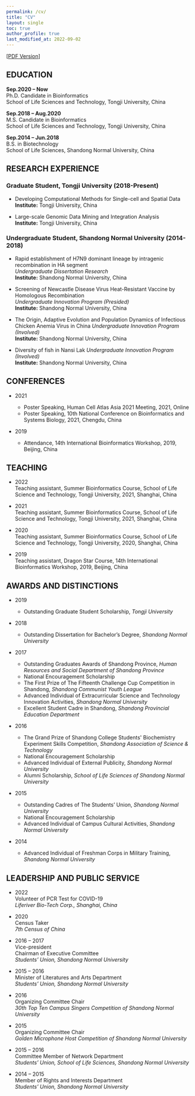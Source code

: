 ```yaml
---
permalink: /cv/
title: "CV"
layout: single
toc: true
author_profile: true
last_modified_at: 2022-09-02
---
```


[[PDF Version](/assets/pdf/cv/CV_XinDong.pdf)]

## EDUCATION

**Sep.2020 – Now**  
Ph.D. Candidate in Bioinformatics  
School of Life Sciences and Technology, Tongji University, China  
<!-- **Advisors:** Dr. Chenfei Wang & Dr. Xiaole Shirley Liu  -->

**Sep.2018 – Aug.2020**  
M.S. Candidate in Bioinformatics  
School of Life Sciences and Technology, Tongji University, China  
<!-- **Advisors:** Dr. Xiaole Shirley Liu & Dr. Xiaoyan Zhang & Dr. Zhiping Weng  -->

**Sep.2014 – Jun.2018**  
B.S. in Biotechnology  
School of Life Sciences, Shandong Normal University, China  
<!-- **Advisor:** Dr. Chengqiang He   -->

## RESEARCH EXPERIENCE

### Graduate Student, Tongji University (2018-Present)

- Developing Computational Methods for Single-cell and Spatial Data  
**Institute:** Tongji University, China  
<!-- **Advisors:** Dr. Chenfei Wang & Dr. Xiaole Shirley Liu  -->  

- Large-scale Genomic Data Mining and Integration Analysis  
**Institute:** Tongji University, China  
<!-- **Advisor:** Dr. Xiaole Shirley Liu & Dr. Clifford Meyer  --> 

### Undergraduate Student, Shandong Normal University (2014-2018)

- Rapid establishment of H7N9 dominant lineage by intragenic recombination in HA segment  
*Undergraduate Dissertation Research*  
**Institute:** Shandong Normal University, China  
<!-- **Advisor:** Dr. Chengqiang He  -->

- Screening of Newcastle Disease Virus Heat-Resistant Vaccine by Homologous Recombination  
*Undergraduate Innovation Program (Presided)*  
**Institute:** Shandong Normal University, China  
<!-- **Advisor:** Dr. Chengqiang He -->

- The Origin, Adaptive Evolution and Population Dynamics of Infectious Chicken Anemia Virus in China
*Undergraduate Innovation Program (Involved)*  
**Institute:** Shandong Normal University, China  
<!-- **Advisor:** Dr. Chengqiang He -->

- Diversity of fish in Nansi Lak
*Undergraduate Innovation Program (Involved)*  
**Institute:** Shandong Normal University, China  
<!-- **Advisors:** Dr. Rongshu Fu & Dr. Mingsheng Miao -->

## CONFERENCES

- 2021
  - Poster Speaking, Human Cell Atlas Asia 2021 Meeting, 2021, Online  
  - Poster Speaking, 10th National Conference on Bioinformatics and Systems Biology, 2021, Chengdu, China

- 2019  
  - Attendance, 14th International Bioinformatics Workshop, 2019, Beijing, China

## TEACHING

- 2022  
Teaching assistant, Summer Bioinformatics Course, School of Life Science and Technology, Tongji University, 2021, Shanghai, China

- 2021  
Teaching assistant, Summer Bioinformatics Course, School of Life Science and Technology, Tongji University, 2021, Shanghai, China

- 2020  
Teaching assistant, Summer Bioinformatics Course, School of Life Science and Technology, Tongji University, 2020, Shanghai, China

- 2019  
Teaching assistant, Dragon Star Course, 14th International Bioinformatics Workshop, 2019, Beijing, China

## AWARDS AND DISTINCTIONS

- 2019
  - Outstanding Graduate Student Scholarship, *Tongji University*

- 2018
  - Outstanding Dissertation for Bachelor’s Degree, *Shandong Normal University*  

- 2017  
  - Outstanding Graduates Awards of Shandong Province, *Human Resources and Social Department of Shandong Province*  
  - National Encouragement Scholarship  
  - The First Prize of The Fifteenth Challenge Cup Competition in Shandong, *Shandong Communist Youth League*  
  - Advanced Individual of Extracurricular Science and Technology Innovation Activities, *Shandong Normal University*  
  - Excellent Student Cadre in Shandong, *Shandong Provincial Education Department*  

- 2016
  - The Grand Prize of Shandong College Students' Biochemistry Experiment Skills Competition, *Shandong Association of Science & Technology*  
  - National Encouragement Scholarship  
  - Advanced Individual of External Publicity, *Shandong Normal University*  
  - Alumni Scholarship, *School of Life Sciences of Shandong Normal University*  

- 2015
  - Outstanding Cadres of The Students’ Union, *Shandong Normal University*  
  - National Encouragement Scholarship  
  - Advanced Individual of Campus Cultural Activities, *Shandong Normal University*  

- 2014
  - Advanced Individual of Freshman Corps in Military Training, *Shandong Normal University*  

## LEADERSHIP AND PUBLIC SERVICE

- 2022  
Volunteer of PCR Test for COVID-19  
*Liferiver Bio-Tech Corp., Shanghai, China*

- 2020  
Census Taker  
*7th Census of China*  

- 2016 – 2017  
Vice-president  
Chairman of Executive Committee  
*Students’ Union, Shandong Normal University*

- 2015 – 2016  
Minister of Literatures and Arts Department  
*Students’ Union, Shandong Normal University*

- 2016  
Organizing Committee Chair  
*30th Top Ten Campus Singers Competition of Shandong Normal University*

- 2015  
Organizing Committee Chair  
*Golden Microphone Host Competition of Shandong Normal University*

- 2015 – 2016  
Committee Member of Network Department  
*Students’ Union, School of Life Sciences, Shandong Normal University*

- 2014 – 2015  
Member of Rights and Interests Department  
*Students’ Union, Shandong Normal University*
